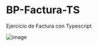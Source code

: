 # BP-Factura-TS
Ejercicio de Factura con Typescript

![image](https://user-images.githubusercontent.com/53799994/172973082-66622575-9ca9-4693-99f1-f50b5f4dcd4b.png)
